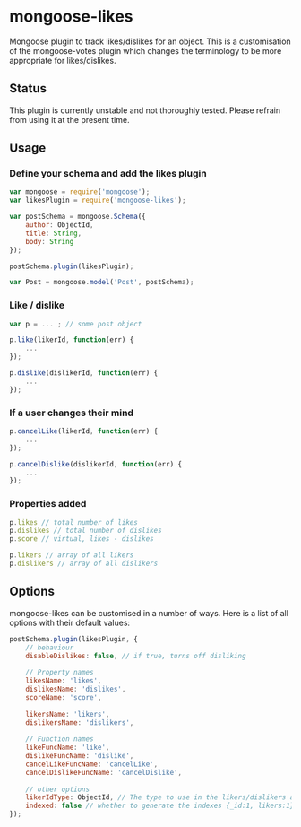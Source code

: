 mongoose-likes
==============

Mongoose plugin to track likes/dislikes for an object. This is a customisation of the mongoose-votes plugin which changes the terminology to be more appropriate for likes/dislikes.

Status
------

This plugin is currently unstable and not thoroughly tested. Please refrain from using it at the present time.


Usage
-----

### Define your schema and add the likes plugin

```javascript
var mongoose = require('mongoose');
var likesPlugin = require('mongoose-likes');

var postSchema = mongoose.Schema({
    author: ObjectId,
    title: String,
    body: String
});

postSchema.plugin(likesPlugin);

var Post = mongoose.model('Post', postSchema);
```

### Like / dislike

```javascript
var p = ... ; // some post object

p.like(likerId, function(err) {
    ...
});

p.dislike(dislikerId, function(err) {
    ...
});
```

### If a user changes their mind

```javascript
p.cancelLike(likerId, function(err) {
    ...
});

p.cancelDislike(dislikerId, function(err) {
    ...
});
```

### Properties added

```javascript
p.likes // total number of likes
p.dislikes // total number of dislikes
p.score // virtual, likes - dislikes

p.likers // array of all likers
p.dislikers // array of all dislikers
```

Options
-------

mongoose-likes can be customised in a number of ways. Here is a list of all options with their default values:

```javascript
postSchema.plugin(likesPlugin, {
    // behaviour
    disableDislikes: false, // if true, turns off disliking
    
    // Property names
    likesName: 'likes',
    dislikesName: 'dislikes',
    scoreName: 'score',
    
    likersName: 'likers',
    dislikersName: 'dislikers',
    
    // Function names
    likeFuncName: 'like',
    dislikeFuncName: 'dislike',
    cancelLikeFuncName: 'cancelLike',
    cancelDislikeFuncName: 'cancelDislike',
    
    // other options
    likerIdType: ObjectId, // The type to use in the likers/dislikers array
    indexed: false // whether to generate the indexes {_id:1, likers:1}, and {_id:1, dislikers:1}
});
```

